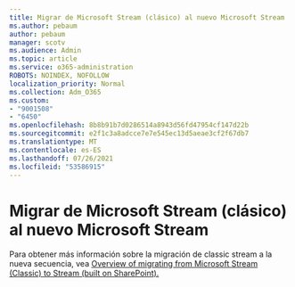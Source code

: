```yaml
---
title: Migrar de Microsoft Stream (clásico) al nuevo Microsoft Stream
ms.author: pebaum
author: pebaum
manager: scotv
ms.audience: Admin
ms.topic: article
ms.service: o365-administration
ROBOTS: NOINDEX, NOFOLLOW
localization_priority: Normal
ms.collection: Adm_O365
ms.custom:
- "9001508"
- "6450"
ms.openlocfilehash: 8b8b91b7d0286514a8943d56fd47954cf147d22b
ms.sourcegitcommit: e2f1c3a8adcce7e7e545ec13d5aeae3cf2f67db7
ms.translationtype: MT
ms.contentlocale: es-ES
ms.lasthandoff: 07/26/2021
ms.locfileid: "53586915"
---
```

# <a name="migrate-from-microsoft-stream-classic-to-the-new-microsoft-stream"></a>Migrar de Microsoft Stream (clásico) al nuevo Microsoft Stream

Para obtener más información sobre la migración de classic stream a la nueva secuencia, vea [Overview of migrating from Microsoft Stream (Classic) to Stream (built on SharePoint).](/stream/streamnew/stream-classic-to-new-migration-overview)